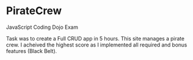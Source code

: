 # PirateCrew
JavaScript Coding Dojo Exam

Task was to create a Full CRUD app in 5 hours. This site manages a pirate crew. I acheived the highest score as I implemented all required and bonus features (Black Belt).
